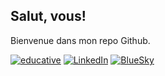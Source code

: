 ## Salut, vous!

Bienvenue dans mon repo Github.

<a href='https://pantaflex44.github.io/Portfolio/' target="_blank"><img alt='educative' src='https://img.shields.io/badge/Portfolio-100000?style=flat-square&logo=educative&logoColor=white&labelColor=000000&color=000000'/></a>
<a href='https://www.linkedin.com/in/pf44/' target="_blank"><img alt='LinkedIn' src='https://img.shields.io/badge/LinkedIn-100000?style=flat-square&logo=LinkedIn&logoColor=white&labelColor=0e76a8&color=0e76a8'/></a>
<a href='https://www.linkedin.com/in/pf44/' target="_blank"><img alt='BlueSky' src='https://img.shields.io/badge/BlueSky-100000?style=flat-square&logo=BlueSky&logoColor=white&labelColor=87CEEB&color=87CEEB'/></a>

